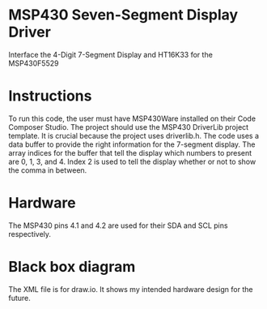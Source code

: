 # MSP430 Seven-Segment Display Driver
Interface the 4-Digit 7-Segment Display and HT16K33 for the MSP430F5529

# Instructions
To run this code, the user must have MSP430Ware installed on their Code Composer Studio.
The project should use the MSP430 DriverLib project template. It is crucial because the project
uses driverlib.h. The code uses a data buffer to provide the right information for the 7-segment 
display. The array indices for the buffer that tell the display which numbers to present are 0, 1,
3, and 4. Index 2 is used to tell the display whether or not to show the comma in between. 

# Hardware
The MSP430 pins 4.1 and 4.2 are used for their SDA and SCL pins respectively.

# Black box diagram
The XML file is for draw.io. It shows my intended hardware design for the future.
